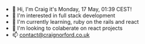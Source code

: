 - :wave:  Hi, I'm Craig it's Monday, 17 May, 01:39 CEST!
- :eyes:  I'm interested in full stack development
- :seedling:  I'm currently learning, ruby on the rails and react
- :revolving_hearts:  I'm looking to colaberate on react projects
- :mailbox:  contact@craignorford.co.uk